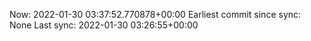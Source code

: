 Now: 2022-01-30 03:37:52.770878+00:00 Earliest commit since sync: None Last sync: 2022-01-30 03:26:55+00:00
